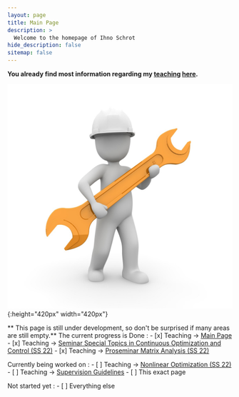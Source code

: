 ```yaml
---
layout: page
title: Main Page
description: >
  Welcome to the homepage of Ihno Schrot
hide_description: false
sitemap: false
---
```


**You already find most information regarding my [teaching][teaching] [here][teaching].**

![Full-width image](/assets/img/construction.jpg){:height="420px" width="420px"}


** This page is still under development, so don't be surprised if many areas are still empty.** The current progress is
Done
:   - [x] Teaching -> [Main Page][teaching]
    - [x] Teaching -> [Seminar Special Topics in Continuous Optimization and Control (SS 22)][seminar] 
    - [x] Teaching -> [Proseminar Matrix Analysis (SS 22)][proseminar]
  
Currently being worked on
:   - [ ] Teaching -> [Nonlinear Optimization (SS 22)][nlo]
    - [ ] Teaching -> [Supervision Guidelines][guide]
    - [ ] This exact page
  
Not started yet
:   - [ ] Everything else

[teaching]: /teaching/README.md
[seminar]: /teaching/ss22/seminar.md
[proseminar]: /teaching/ss22/proseminar.md
[nlo]: /teaching/ss22/nlo.md
[guide]: /teaching/supervision_guidelines.md

